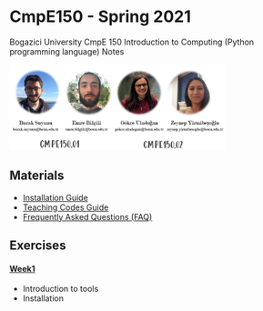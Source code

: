 # CmpE150 - Spring 2021

Bogazici University CmpE 150 Introduction to Computing (Python programming language) Notes

<img width="75%" src="figures/team-fixed.png" />

## Materials

* [Installation Guide](InstallationGuide.md)
* [Teaching Codes Guide](TeachingCodesGuide.md)
* [Frequently Asked Questions (FAQ)](FrequentlyAskedQuestions%20(FAQ).md)

## Exercises

#### [Week1](week01/)
* Introduction to tools 
* Installation 

